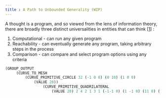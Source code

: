 ```yaml
---
title : A Path to Unbounded Generality (WIP)
---
```

A thought is a program, and so viewed from the lens of information theory, there are broadly three distinct universalities in entities that can think [[1]](https://twitter.com/dela3499/status/1656437115901624322) : 
1. Computational - can run any given program
2. Reachability - can eventually generate any program, taking arbitrary steps in the process
3. Comparison - can compare and select program options using any criteria


```lisp
(GROUP_OUTPUT 
	 (CURVE_TO_MESH 
		 (CURVE_PRIMITIVE_CIRCLE 32 (-1 0 0) (0 10) (1 0 0) 
			 (VALUE 20)) 
				 (CURVE_PRIMITIVE_QUADRILATERAL 
					 (VALUE 20) 2 4 2 1 3 1 (-1-1 0) (1 -1 0) (11 0) (-1 1 0)) False) null)
```

